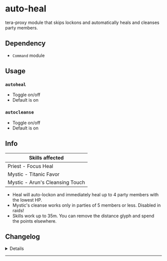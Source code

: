 # auto-heal
tera-proxy module that skips lockons and automatically heals and cleanses party members.

## Dependency
- `Command` module

## Usage
### `autoheal`
- Toggle on/off
- Default is on
### `autocleanse`
- Toggle on/off
- Default is on

## Info
| Skills affected                 |
| ------------------------------- |
| Priest - Focus Heal             |
| Mystic - Titanic Favor          |
| Mystic - Arun's Cleansing Touch |
- Heal will auto-lockon and immediately heal up to 4 party members with the lowest HP.
- Mystic's cleanse works only in parties of 5 members or less. Disabled in raids!
- Skills work up to 35m. You can remove the distance glyph and spend the points elsewhere.

## Changelog
<details>

    2.01
    - Renamed module from auto-lockon to auto-heal
    2.00
    - Rewrote module
    - Fixed bug: Casting skills would rotate the player towards north.
    - Fixed bug: Locking and casting onto dead targets
    - Added Command dependency
    - Added autocleanse command
    - Removed slash support
    1.20
    - Added heal skills for or lvl characters. You can use it even if u have lowlvl char.
    - Fix hp choosing bug, now targets with full hp will not receive heal.
    1.12
    - Added mystic's focus heal X
    1.11
    - Code aesthetics
    1.10
    - Disabled raid cleanse

</details>

---
